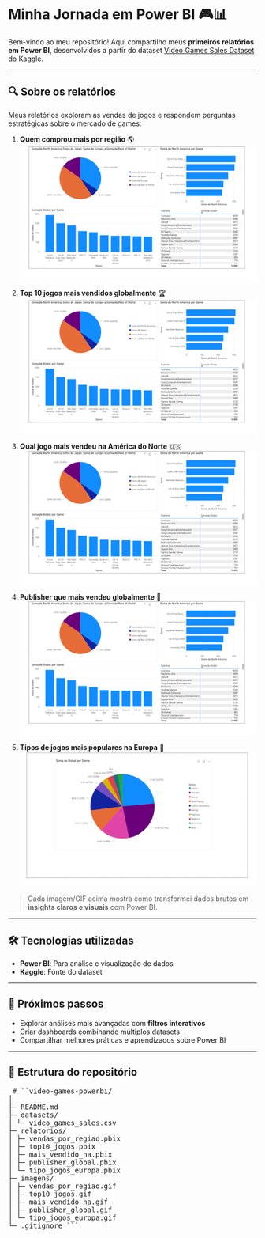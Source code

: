 # Minha Jornada em Power BI 🎮📊

Bem-vindo ao meu repositório! Aqui compartilho meus **primeiros relatórios em Power BI**, desenvolvidos a partir do dataset [Video Games Sales Dataset](https://www.kaggle.com/datasets) do Kaggle.

---

## 🔍 Sobre os relatórios

Meus relatórios exploram as vendas de jogos e respondem perguntas estratégicas sobre o mercado de games:

1. **Quem comprou mais por região** 🌎  
   ![Vendas por Região](imagens/vendas_por_regiao.png)  

2. **Top 10 jogos mais vendidos globalmente** 🏆  
   ![Top 10 Jogos](imagens/top10_jogos.png)  

3. **Qual jogo mais vendeu na América do Norte** 🇺🇸  
   ![Mais Vendido NA](imagens/mais_vendido_na_europa.png)  

4. **Publisher que mais vendeu globalmente** 🏢  
   ![Publisher Global](imagens/publisher_global.png)  

5. **Tipos de jogos mais populares na Europa** 🎯  
   ![Preferência Europa](imagens/tipo_jogos_europa.png)  

> Cada imagem/GIF acima mostra como transformei dados brutos em **insights claros e visuais** com Power BI.

---

## 🛠 Tecnologias utilizadas

- **Power BI**: Para análise e visualização de dados  
- **Kaggle**: Fonte do dataset  

---

## 🚀 Próximos passos

- Explorar análises mais avançadas com **filtros interativos**  
- Criar dashboards combinando múltiplos datasets  
- Compartilhar melhores práticas e aprendizados sobre Power BI  

---

## 📂 Estrutura do repositório
<pre> # ``video-games-powerbi/
│
├─ README.md
├─ datasets/
│ └─ video_games_sales.csv
├─ relatorios/
│ ├─ vendas_por_regiao.pbix
│ ├─ top10_jogos.pbix
│ ├─ mais_vendido_na.pbix
│ ├─ publisher_global.pbix
│ └─ tipo_jogos_europa.pbix
├─ imagens/
│ ├─ vendas_por_regiao.gif
│ ├─ top10_jogos.gif
│ ├─ mais_vendido_na.gif
│ ├─ publisher_global.gif
│ └─ tipo_jogos_europa.gif
└─ .gitignore ``` </pre>
